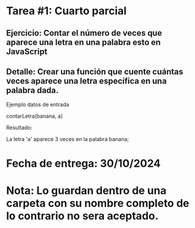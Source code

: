 # Tarea #1: Cuarto parcial

## Ejercicio: Contar el número de veces que aparece una letra en una palabra esto en JavaScript

## Detalle: Crear una función que cuente cuántas veces aparece una letra específica en una palabra dada.

Ejemplo datos de entrada

contarLetra(banana, a)

Resultado:

La letra 'a' aparece 3 veces en la palabra banana;


# Fecha de entrega: 30/10/2024

# Nota: Lo guardan dentro de una carpeta con su nombre completo de lo contrario no sera aceptado.